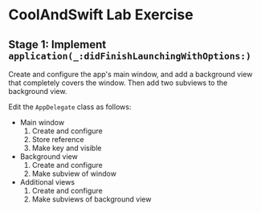 # CoolAndSwift Lab Exercise

## Stage 1: Implement `application(_:didFinishLaunchingWithOptions:)`

Create and configure the app's main window, and add a background view that
completely covers the window. Then add two subviews to the background view.

Edit the `AppDelegate` class as follows:

* Main window
    1. Create and configure
    2. Store reference
    3. Make key and visible
* Background view
    1. Create and configure
    2. Make subview of window
* Additional views
    1. Create and configure
    2. Make subviews of background view
